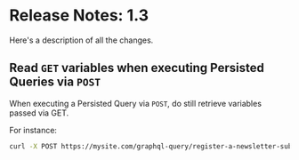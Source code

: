 # Release Notes: 1.3

Here's a description of all the changes.

## Read `GET` variables when executing Persisted Queries via `POST`

When executing a Persisted Query via `POST`, do still retrieve variables passed via GET.

For instance:

```bash
curl -X POST https://mysite.com/graphql-query/register-a-newsletter-subscriber-from-instawp-to-mailchimp/?mailchimpDataCenterCode=us1&mailchimpAudienceID=88888888
```
